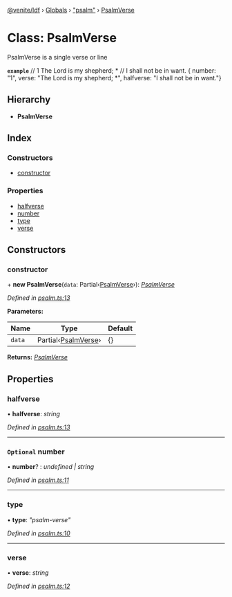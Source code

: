 [@venite/ldf](../README.md) › [Globals](../globals.md) › ["psalm"](../modules/_psalm_.md) › [PsalmVerse](_psalm_.psalmverse.md)

# Class: PsalmVerse

PsalmVerse is a single verse or line

**`example`** 
// 1  The Lord is my shepherd; *
//      I shall not be in want.
{ number: "1", verse: "The Lord is my shepherd; *", halfverse: "I shall not be in want."}

## Hierarchy

* **PsalmVerse**

## Index

### Constructors

* [constructor](_psalm_.psalmverse.md#constructor)

### Properties

* [halfverse](_psalm_.psalmverse.md#halfverse)
* [number](_psalm_.psalmverse.md#optional-number)
* [type](_psalm_.psalmverse.md#type)
* [verse](_psalm_.psalmverse.md#verse)

## Constructors

###  constructor

\+ **new PsalmVerse**(`data`: Partial‹[PsalmVerse](_psalm_.psalmverse.md)›): *[PsalmVerse](_psalm_.psalmverse.md)*

*Defined in [psalm.ts:13](https://github.com/gbj/venite/blob/f982f6c/ldf/src/psalm.ts#L13)*

**Parameters:**

Name | Type | Default |
------ | ------ | ------ |
`data` | Partial‹[PsalmVerse](_psalm_.psalmverse.md)› | {} |

**Returns:** *[PsalmVerse](_psalm_.psalmverse.md)*

## Properties

###  halfverse

• **halfverse**: *string*

*Defined in [psalm.ts:13](https://github.com/gbj/venite/blob/f982f6c/ldf/src/psalm.ts#L13)*

___

### `Optional` number

• **number**? : *undefined | string*

*Defined in [psalm.ts:11](https://github.com/gbj/venite/blob/f982f6c/ldf/src/psalm.ts#L11)*

___

###  type

• **type**: *"psalm-verse"*

*Defined in [psalm.ts:10](https://github.com/gbj/venite/blob/f982f6c/ldf/src/psalm.ts#L10)*

___

###  verse

• **verse**: *string*

*Defined in [psalm.ts:12](https://github.com/gbj/venite/blob/f982f6c/ldf/src/psalm.ts#L12)*
